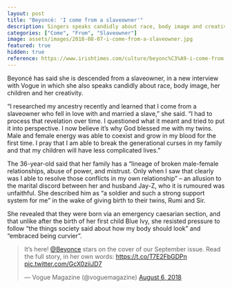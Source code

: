 ```yaml
---
layout: post
title: "Beyoncé: 'I come from a slaveowner'"
description: Singers speaks candidly about race, body image and creativity in Vogue’s September issue
categories: ["Come", "From", "Slaveowner"]
image: assets/images/2018-08-07-i-come-from-a-slaveowner.jpg
featured: true
hidden: true
reference: https://www.irishtimes.com/culture/beyonc%C3%A9-i-come-from-a-slaveowner-1.3588679
---
```

Beyoncé has said she is descended from a slaveowner, in a new interview with Vogue in which she also speaks candidly about race, body image, her children and her creativity.

“I researched my ancestry recently and learned that I come from a slaveowner who fell in love with and married a slave,” she said. “I had to process that revelation over time. I questioned what it meant and tried to put it into perspective. I now believe it’s why God blessed me with my twins. Male and female energy was able to coexist and grow in my blood for the first time. I pray that I am able to break the generational curses in my family and that my children will have less complicated lives.”

The 36-year-old said that her family has a “lineage of broken male-female relationships, abuse of power, and mistrust. Only when I saw that clearly was I able to resolve those conflicts in my own relationship” – an allusion to the marital discord between her and husband Jay-Z, who it is rumoured was unfaithful. She described him as “a soldier and such a strong support system for me” in the wake of giving birth to their twins, Rumi and Sir.

She revealed that they were born via an emergency caesarian section, and that unlike after the birth of her first child Blue Ivy, she resisted pressure to follow “the things society said about how my body should look” and “embraced being curvier”.

<blockquote class="twitter-tweet" data-lang="en"><p lang="en" dir="ltr">It’s here! <a href="https://twitter.com/Beyonce?ref_src=twsrc%5Etfw">@Beyonce</a> stars on the cover of our September issue. Read the full story, in her own words: <a href="https://t.co/T7E2FbGDPn">https://t.co/T7E2FbGDPn</a> <a href="https://t.co/GcX0ziiJD7">pic.twitter.com/GcX0ziiJD7</a></p>&mdash; Vogue Magazine (@voguemagazine) <a href="https://twitter.com/voguemagazine/status/1026452873155096577?ref_src=twsrc%5Etfw">August 6, 2018</a></blockquote>
<script async src="https://platform.twitter.com/widgets.js" charset="utf-8"></script>

